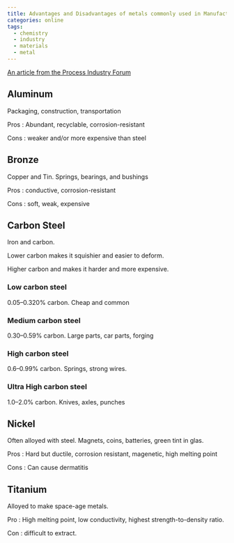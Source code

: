 ```yaml
---
title: Advantages and Disadvantages of metals commonly used in Manufacturing
categories: online
tags:
  - chemistry
  - industry
  - materials
  - metal
---
```


[An article from the Process Industry Forum](https://www.processindustryforum.com/article/advantages-disadvantages-metals-commonly-used-manufacturing)

## Aluminum

Packaging, construction, transportation

Pros
: Abundant, recyclable, corrosion-resistant

Cons
: weaker and/or more expensive than steel

## Bronze

Copper and Tin. Springs, bearings, and bushings

Pros
: conductive, corrosion-resistant

Cons
: soft, weak, expensive


## Carbon Steel

Iron and carbon.

Lower carbon makes it squishier and easier to deform.

Higher carbon  and makes it harder and more expensive.

### Low carbon steel

0.05–0.320% carbon. Cheap and common

### Medium carbon steel

0.30–0.59% carbon. Large parts, car parts, forging

### High carbon steel

0.6–0.99% carbon. Springs, strong wires.

### Ultra High carbon steel

1.0–2.0% carbon. Knives, axles, punches


## Nickel

Often alloyed with steel. Magnets, coins, batteries, green tint in glas.

Pros
: Hard but ductile, corrosion resistant, magenetic, high melting point

Cons
: Can cause dermatitis 


## Titanium

Alloyed to make space-age metals.

Pro
: High melting point, low conductivity, highest strength-to-density ratio.

Con
: difficult to extract.
